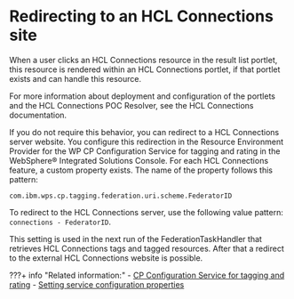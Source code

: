 # Redirecting to an HCL Connections site

When a user clicks an HCL Connections resource in the result list portlet, this resource is rendered within an HCL Connections portlet, if that portlet exists and can handle this resource.

For more information about deployment and configuration of the portlets and the HCL Connections POC Resolver, see the HCL Connections documentation.

If you do not require this behavior, you can redirect to a HCL Connections server website. You configure this redirection in the Resource Environment Provider for the WP CP Configuration Service for tagging and rating in the WebSphere® Integrated Solutions Console. For each HCL Connections feature, a custom property exists. The name of the property follows this pattern:

```
com.ibm.wps.cp.tagging.federation.uri.scheme.FederatorID
```

To redirect to the HCL Connections server, use the following value pattern: `connections - FederatorID`.

This setting is used in the next run of the FederationTaskHandler that retrieves HCL Connections tags and tagged resources. After that a redirect to the external HCL Connections website is possible.


???+ info "Related information:"
    - [CP Configuration Service for tagging and rating](../../../../deployment/manage/config_portal_behavior/service_config_properties/portal_svc_cfg/cp_cfg_svc/index.md)
    - [Setting service configuration properties](../../../../deployment/manage/config_portal_behavior/service_config_properties/index.md)

